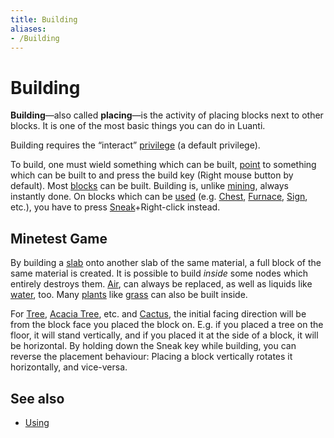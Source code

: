 ```yaml
---
title: Building
aliases:
- /Building
---
```


# Building

**Building**—also called **placing**—is the activity of placing blocks next to other blocks. It is one of the most basic things you can do in Luanti.

Building requires the “interact” [privilege](https://wiki.luanti.org/Privileges "Privileges") (a default privilege).

To build, one must wield something which can be built, [point](https://wiki.luanti.org/Pointing "Pointing") to something which can be built to and press the build key (Right mouse button by default). Most [blocks](https://wiki.luanti.org/Blocks "Blocks") can be built. Building is, unlike [mining](https://wiki.luanti.org/Mining "Mining"), always instantly done. On blocks which can be [used](https://wiki.luanti.org/Using "Using") (e.g. [Chest](https://wiki.luanti.org/Chest "Chest"), [Furnace](https://wiki.luanti.org/Furnace "Furnace"), [Sign](https://wiki.luanti.org/Sign "Sign"), etc.), you have to press [Sneak](https://wiki.luanti.org/Sneaking "Sneaking")+Right-click instead.

Minetest Game
-------------

By building a [slab](https://wiki.luanti.org/Slab "Slab") onto another slab of the same material, a full block of the same material is created. It is possible to build _inside_ some nodes which entirely destroys them. [Air](https://wiki.luanti.org/Air "Air"), can always be replaced, as well as liquids like [water](https://wiki.luanti.org/Water "Water"), too. Many [plants](https://wiki.luanti.org/Category:Plants "Category:Plants") like [grass](https://wiki.luanti.org/Grass "Grass") can also be built inside.

For [Tree](https://wiki.luanti.org/Tree "Tree"), [Acacia Tree](https://wiki.luanti.org/Acacia_Tree "Acacia Tree"), etc. and [Cactus](https://wiki.luanti.org/Cactus "Cactus"), the initial facing direction will be from the block face you placed the block on. E.g. if you placed a tree on the floor, it will stand vertically, and if you placed it at the side of a block, it will be horizontal. By holding down the Sneak key while building, you can reverse the placement behaviour: Placing a block vertically rotates it horizontally, and vice-versa.

See also
--------

*   [Using](https://wiki.luanti.org/Using "Using")